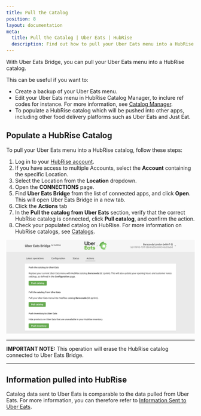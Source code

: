 ```yaml
---
title: Pull the Catalog
position: 8
layout: documentation
meta:
  title: Pull the Catalog | Uber Eats | HubRise
  description: Find out how to pull your Uber Eats menu into a HubRise catalog, how items and options are converted, and which features are supported.
---
```


With Uber Eats Bridge, you can pull your Uber Eats  menu into a HubRise catalog.

This can be useful if you want to:

- Create a backup of your Uber Eats  menu.
- Edit your Uber Eats menu in HubRise Catalog Manager, to inclure ref codes for instance. For more information, see [Catalog Manager](/apps/catalog-manager).
- To populate a HubRise catalog which will be pushed into other apps, including other food delivery platforms such as Uber Eats and Just Eat.

## Populate a HubRise Catalog

To pull your Uber Eats menu into a HubRise catalog, follow these steps:

1. Log in to your [HubRise account](https://manager.hubrise.com).
1. If you have access to multiple Accounts, select the **Account** containing the specific Location.
1. Select the Location from the **Location** dropdown.
1. Open the **CONNECTIONS** page.
1. Find **Uber Eats Bridge** from the list of connected apps, and click **Open**. This will open Uber Eats Bridge in a new tab.
1. Click the **Actions** tab
1. In the **Pull the catalog from Uber Eats** section, verify that the correct HubRise catalog is connected, click **Pull catalog**, and confirm the action.
1. Check your populated catalog on HubRise. For more information on HubRise catalogs, see [Catalogs](/docs/catalog/).

![Manual Catalog Push on HubRise](../images/025-en-2x-uber-eats-actions-page.png)

---

**IMPORTANT NOTE:** This operation will erase the HubRise catalog connected to Uber Eats Bridge.

---

## Information pulled into HubRise

Catalog data sent to Uber Eats is comparable to the data pulled from Uber Eats. For more information, you can therefore refer to [Information Sent to  Uber Eats](/apps/uber-eats/push-catalog#information-sent-to-uber-eats).
